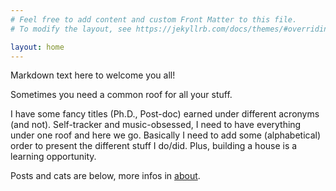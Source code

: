 ```yaml
---
# Feel free to add content and custom Front Matter to this file.
# To modify the layout, see https://jekyllrb.com/docs/themes/#overriding-theme-defaults

layout: home
---
```


Markdown text here to welcome you all!

Sometimes you need a common roof for all your stuff.

I have some fancy titles (Ph.D., Post-doc) earned under different acronyms (and not). Self-tracker and music-obsessed, I need to have everything under one roof and here we go. Basically I need to add some (alphabetical) order to present the different stuff I do/did. Plus, building a house is a learning opportunity.

Posts and cats are below, more infos in [about](/about).

